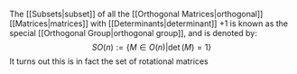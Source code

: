 The [[Subsets|subset]] of all the [[Orthogonal Matrices|orthogonal]] [[Matrices|matrices]] with [[Determinants|determinant]] $+1$ is known as the special [[Orthogonal Group|orthogonal group]], and is denoted by:
$$
SO(n):=\left\{ M\in O(n)|\det(M)=1 \right\}
$$
It turns out this is in fact the set of rotational matrices